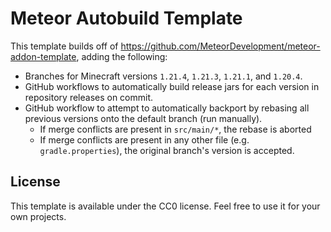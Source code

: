 # Meteor Autobuild Template

This template builds off of https://github.com/MeteorDevelopment/meteor-addon-template, adding the following:
- Branches for Minecraft versions `1.21.4`, `1.21.3`, `1.21.1`, and `1.20.4`.
- GitHub workflows to automatically build release jars for each version in repository releases on commit.
- GitHub workflow to attempt to automatically backport by rebasing all previous versions onto the default branch (run manually).
    - If merge conflicts are present in `src/main/*`, the rebase is aborted
    - If merge conflicts are present in any other file (e.g. `gradle.properties`), the original branch's version is accepted.

## License

This template is available under the CC0 license. Feel free to use it for your own projects.
